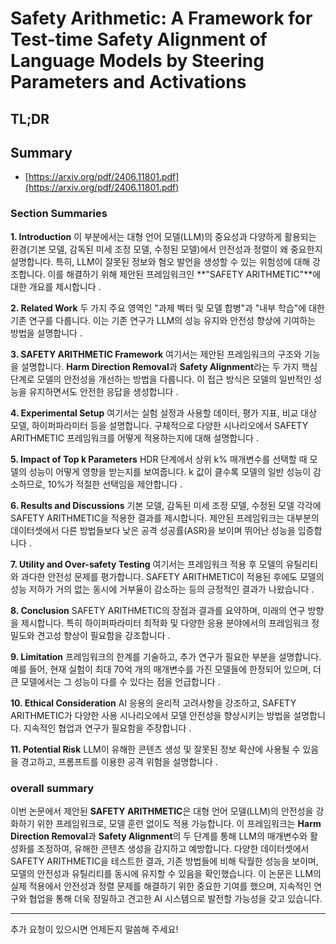 # Safety Arithmetic: A Framework for Test-time Safety Alignment of Language Models by Steering Parameters and Activations
## TL;DR
## Summary
- [https://arxiv.org/pdf/2406.11801.pdf](https://arxiv.org/pdf/2406.11801.pdf)

### Section Summaries

**1. Introduction**
이 부분에서는 대형 언어 모델(LLM)의 중요성과 다양하게 활용되는 환경(기본 모델, 감독된 미세 조정 모델, 수정된 모델)에서 안전성과 정렬이 왜 중요한지 설명합니다. 특히, LLM이 잘못된 정보와 혐오 발언을 생성할 수 있는 위험성에 대해 강조합니다. 이를 해결하기 위해 제안된 프레임워크인 **"SAFETY ARITHMETIC"**에 대한 개요를 제시합니다 .

**2. Related Work**
두 가지 주요 영역인 "과제 벡터 및 모델 합병"과 "내부 학습"에 대한 기존 연구를 다룹니다. 이는 기존 연구가 LLM의 성능 유지와 안전성 향상에 기여하는 방법을 설명합니다 .

**3. SAFETY ARITHMETIC Framework**
여기서는 제안된 프레임워크의 구조와 기능을 설명합니다. **Harm Direction Removal**과 **Safety Alignment**라는 두 가지 핵심 단계로 모델의 안전성을 개선하는 방법을 다룹니다. 이 접근 방식은 모델의 일반적인 성능을 유지하면서도 안전한 응답을 생성합니다  .

**4. Experimental Setup**
여기서는 실험 설정과 사용할 데이터, 평가 지표, 비교 대상 모델, 하이퍼파라미터 등을 설명합니다. 구체적으로 다양한 시나리오에서 SAFETY ARITHMETIC 프레임워크를 어떻게 적용하는지에 대해 설명합니다  .

**5. Impact of Top k Parameters**
HDR 단계에서 상위 k% 매개변수를 선택할 때 모델의 성능이 어떻게 영향을 받는지를 보여줍니다. k 값이 클수록 모델의 일반 성능이 감소하므로, 10%가 적절한 선택임을 제안합니다 .

**6. Results and Discussions**
기본 모델, 감독된 미세 조정 모델, 수정된 모델 각각에 SAFETY ARITHMETIC을 적용한 결과를 제시합니다. 제안된 프레임워크는 대부분의 데이터셋에서 다른 방법들보다 낮은 공격 성공률(ASR)을 보이며 뛰어난 성능을 입증합니다  .

**7. Utility and Over-safety Testing**
여기서는 프레임워크 적용 후 모델의 유틸리티와 과다한 안전성 문제를 평가합니다. SAFETY ARITHMETIC이 적용된 후에도 모델의 성능 저하가 거의 없는 동시에 거부율이 감소하는 등의 긍정적인 결과가 나왔습니다 .

**8. Conclusion**
SAFETY ARITHMETIC의 장점과 결과를 요약하며, 미래의 연구 방향을 제시합니다. 특히 하이퍼파라미터 최적화 및 다양한 응용 분야에서의 프레임워크 정밀도와 견고성 향상이 필요함을 강조합니다 .

**9. Limitation**
프레임워크의 한계를 기술하고, 추가 연구가 필요한 부분을 설명합니다. 예를 들어, 현재 실험이 최대 70억 개의 매개변수를 가진 모델들에 한정되어 있으며, 더 큰 모델에서는 그 성능이 다를 수 있다는 점을 언급합니다 .

**10. Ethical Consideration**
AI 응용의 윤리적 고려사항을 강조하고, SAFETY ARITHMETIC가 다양한 사용 시나리오에서 모델 안전성을 향상시키는 방법을 설명합니다. 지속적인 협업과 연구가 필요함을 주장합니다 .

**11. Potential Risk**
LLM이 유해한 콘텐츠 생성 및 잘못된 정보 확산에 사용될 수 있음을 경고하고, 프롬프트를 이용한 공격 위험을 설명합니다 .

### overall summary

이번 논문에서 제안된 **SAFETY ARITHMETIC**은 대형 언어 모델(LLM)의 안전성을 강화하기 위한 프레임워크로, 모델 훈련 없이도 적용 가능합니다. 이 프레임워크는 **Harm Direction Removal**과 **Safety Alignment**의 두 단계를 통해 LLM의 매개변수와 활성화를 조정하여, 유해한 콘텐츠 생성을 감지하고 예방합니다. 다양한 데이터셋에서 SAFETY ARITHMETIC을 테스트한 결과, 기존 방법들에 비해 탁월한 성능을 보이며, 모델의 안전성과 유틸리티를 동시에 유지할 수 있음을 확인했습니다. 이 논문은 LLM의 실제 적용에서 안전성과 정렬 문제를 해결하기 위한 중요한 기여를 했으며, 지속적인 연구와 협업을 통해 더욱 정밀하고 견고한 AI 시스템으로 발전할 가능성을 갖고 있습니다.

---

추가 요청이 있으시면 언제든지 말씀해 주세요!
